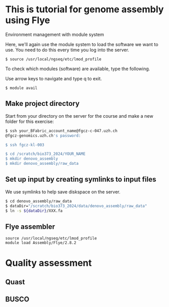 # This is tutorial for genome assembly using Flye
Environment management with module system

Here, we'll again use the module system to load the software we want to use.
You need to do this every time you log into the server.

```
$ source /usr/local/ngseq/etc/lmod_profile
```

To check which modules (software) are available, type the following.

Use arrow keys to navigate and type q to exit.

```
$ module avail
```
## Make project directory

Start from your directory on the server for the course and make a new folder for this exercise:

```bash
$ ssh your_BFabric_account_name@fgcz-c-047.uzh.ch
@fgcz-genomics.uzh.ch's password:

$ ssh fgcz-kl-003

$ cd /scratch/bio373_2024/YOUR_NAME
$ mkdir denovo_assembly
$ mkdir denovo_assembly/raw_data

```

## Set up input by creating symlinks to input files
We use symlinks to help save diskspace on the server.

```bash
$ cd denovo_assembly/raw_data
$ dataDir="/scratch/bio373_2024/data/denovo_assembly/raw_data"
$ ln -s ${dataDir}/XXX.fa
```


## Flye assembler


```
source /usr/local/ngseq/etc/lmod_profile
module load Assembly/Flye/2.8.2

```



# Quality assessment 
## Quast



## BUSCO







